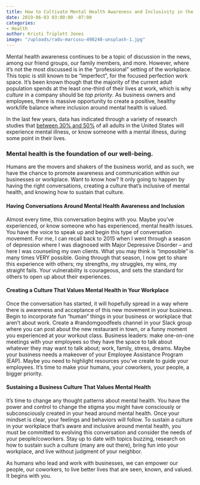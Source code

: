 ```yaml
---
title: How to Cultivate Mental Health Awareness and Inclusivity in the Workplace
date: 2019-06-03 03:00:00 -07:00
categories:
- Health
author: Kristi Triplett Jones
image: "/uploads/radu-marcusu-498248-unsplash-1.jpg"
---
```


 Mental health awareness continues to be a topic of discussion in the news, among our friend groups, our family members, and more. However, where it’s not the most discussed is in the “professional” setting of the workplace. This topic is still known to be “imperfect”, for the focused perfection work space. It’s been known though that the majority of the current adult population spends at the least one-third of their lives at work, which is why _culture_ in a company should be _top priority_. As business owners and employees, there is massive opportunity to create a positive, healthy work/life balance where inclusion around mental health is valued.
 
In the last few years, data has indicated through a variety of research studies that [between 30% and 50%](https://journals.lww.com/joem/Fulltext/2018/04000/Mental_Health_in_the_Workplace___A_Call_to_Action.5.aspx) of all adults in the United States will experience mental illness, or know someone with a mental illness, during some point in their lives. 

### Mental health is the foundation of our well-being. 

Humans are the movers and shakers of the business world, and as such, we have the chance to promote awareness and communication within our businesses or workplace. Want to know how? It only going to happen by having the right conversations, creating a culture that’s inclusive of mental health, and knowing how to sustain that culture.
 
#### Having Conversations Around Mental Health Awareness and Inclusion 

Almost every time, this conversation begins with you. Maybe you’ve experienced, or know someone who has experienced, mental health issues. You have the voice to speak up and begin this type of conversation movement. For me, I can recall back to 2015 when I went through a season of depression where I was diagnosed with Major Depressive Disorder – and here I was counseling my own clients. What you may think is “impossible” is many times VERY possible. Going through that season, I now get to share this experience with others; my strengths, my struggles, my wins, my straight fails. Your vulnerability is courageous, and sets the standard for others to open up about their experiences.
 
#### Creating a Culture That Values Mental Health in Your Workplace 
 
Once the conversation has started, it will hopefully spread in a way where there is awareness and acceptance of this new movement in your business. Begin to incorporate fun “human” things in your business or workplace that aren’t about work. Create a #randomgoodfeels channel in your Slack group where you can post about the new restaurant in town, or a funny moment you experienced at your workout class. Business leaders: make one-on-one meetings with your employees so they have the space to talk about whatever they may want to talk about; work, family, stress, dreams. Maybe your business needs a makeover of your Employee Assistance Program (EAP). Maybe you need to highlight resources you’ve create to guide your employees. It’s time to make your humans, your coworkers, your people, a bigger priority.

#### Sustaining a Business Culture That Values Mental Health 

It’s time to change any thought patterns about mental health. You have the power and control to change the stigma you might have consciously or subconsciously created in your head around mental health. Once your mindset is clear, your feelings and behaviors will follow. To sustain a culture in your workplace that’s aware and inclusive around mental health, you must be committed to evolving this conversation and consider the needs of your people/coworkers. Stay up to date with topics buzzing, research on how to sustain such a culture (many are out there), bring fun into your workplace, and live without judgment of your neighbor. 
 
As humans who lead and work with businesses, we can empower our people, our coworkers, to live better lives that are seen, known, and valued. It begins with you. 
